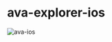 # ava-explorer-ios


![ava-ios](https://user-images.githubusercontent.com/3171346/115157519-1a2cb280-a08a-11eb-99e8-b2fbcb36f239.png)

